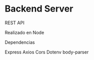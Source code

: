 ﻿# Backend Server 
 
 REST API
 
 Realizado en Node
 
 Dependencias
 
 Express
 Axios
 Cors
 Dotenv
 body-parser
 
